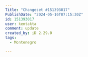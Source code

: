 ```yaml
---
Title: "Changeset #151393017"
PublishDate: "2024-05-16T07:15:30Z"
id: 151393017
user: kentakta
comment: update
created_by: iD 2.29.0
tags:
  - Montenegro

---
```

